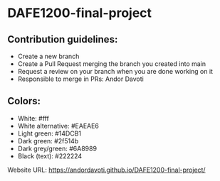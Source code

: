 # DAFE1200-final-project

## Contribution guidelines:

- Create a new branch
- Create a Pull Request merging the branch you created into main
- Request a review on your branch when you are done working on it
- Responsible to merge in PRs: Andor Davoti

## Colors:

- White: #fff
- White alternative: #EAEAE6
- Light green: #14DCB1
- Dark green: #2f514b
- Dark grey/green: #6A8989
- Black (text): #222224

Website URL: https://andordavoti.github.io/DAFE1200-final-project/
